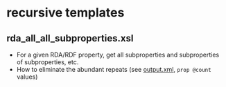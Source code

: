 # recursive templates

## rda_all_all_subproperties.xsl
- For a given RDA/RDF property, get all subproperties and subproperties of subproperties, etc.
- How to eliminate the abundant repeats (see [output.xml](output.xml), `prop @count` values)
